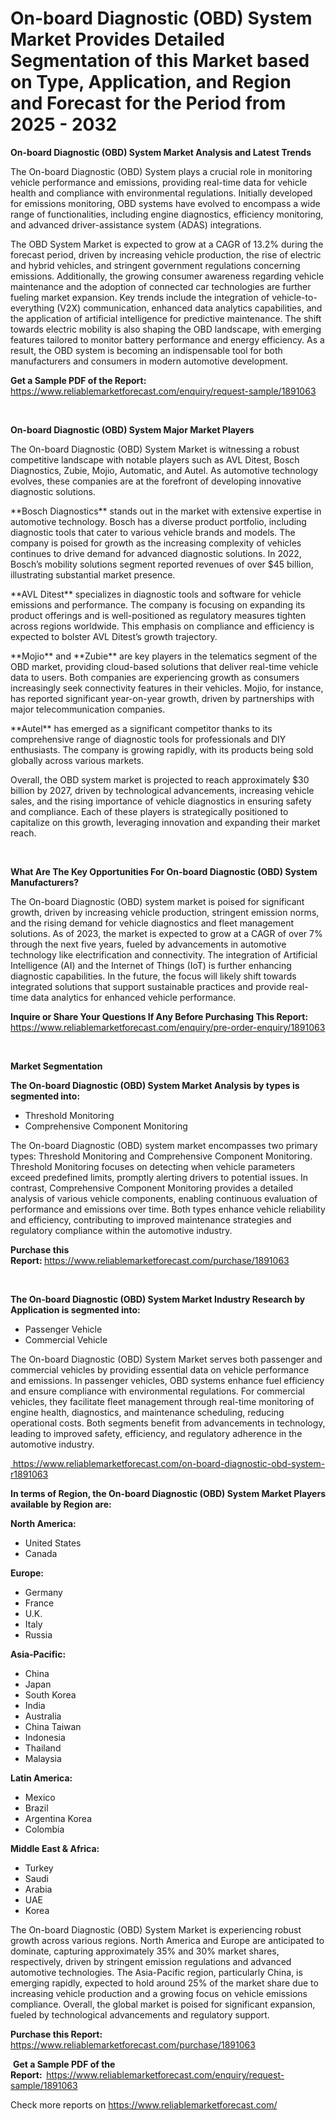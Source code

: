 <p><h1>On-board Diagnostic (OBD) System Market Provides Detailed Segmentation of this Market based on Type, Application, and Region and Forecast for the Period from 2025 - 2032</h1></p><p><strong>On-board Diagnostic (OBD) System Market Analysis and Latest Trends</strong></p>
<p><p>The On-board Diagnostic (OBD) System plays a crucial role in monitoring vehicle performance and emissions, providing real-time data for vehicle health and compliance with environmental regulations. Initially developed for emissions monitoring, OBD systems have evolved to encompass a wide range of functionalities, including engine diagnostics, efficiency monitoring, and advanced driver-assistance system (ADAS) integrations.</p><p>The OBD System Market is expected to grow at a CAGR of 13.2% during the forecast period, driven by increasing vehicle production, the rise of electric and hybrid vehicles, and stringent government regulations concerning emissions. Additionally, the growing consumer awareness regarding vehicle maintenance and the adoption of connected car technologies are further fueling market expansion. Key trends include the integration of vehicle-to-everything (V2X) communication, enhanced data analytics capabilities, and the application of artificial intelligence for predictive maintenance. The shift towards electric mobility is also shaping the OBD landscape, with emerging features tailored to monitor battery performance and energy efficiency. As a result, the OBD system is becoming an indispensable tool for both manufacturers and consumers in modern automotive development.</p></p>
<p><strong>Get a Sample PDF of the Report:&nbsp;</strong> <a href="https://www.reliablemarketforecast.com/enquiry/request-sample/1891063?utm_campaign=1130&utm_medium=2&utm_source=Github&utm_content=ia&utm_term=14012025&utm_id=on-board-diagnostic-obd-system">https://www.reliablemarketforecast.com/enquiry/request-sample/1891063</a></p>
<p>&nbsp;</p>
<p><strong>On-board Diagnostic (OBD) System Major Market Players</strong></p>
<p><p>The On-board Diagnostic (OBD) System Market is witnessing a robust competitive landscape with notable players such as AVL Ditest, Bosch Diagnostics, Zubie, Mojio, Automatic, and Autel. As automotive technology evolves, these companies are at the forefront of developing innovative diagnostic solutions.</p><p>**Bosch Diagnostics** stands out in the market with extensive expertise in automotive technology. Bosch has a diverse product portfolio, including diagnostic tools that cater to various vehicle brands and models. The company is poised for growth as the increasing complexity of vehicles continues to drive demand for advanced diagnostic solutions. In 2022, Bosch’s mobility solutions segment reported revenues of over $45 billion, illustrating substantial market presence.</p><p>**AVL Ditest** specializes in diagnostic tools and software for vehicle emissions and performance. The company is focusing on expanding its product offerings and is well-positioned as regulatory measures tighten across regions worldwide. This emphasis on compliance and efficiency is expected to bolster AVL Ditest’s growth trajectory.</p><p>**Mojio** and **Zubie** are key players in the telematics segment of the OBD market, providing cloud-based solutions that deliver real-time vehicle data to users. Both companies are experiencing growth as consumers increasingly seek connectivity features in their vehicles. Mojio, for instance, has reported significant year-on-year growth, driven by partnerships with major telecommunication companies.</p><p>**Autel** has emerged as a significant competitor thanks to its comprehensive range of diagnostic tools for professionals and DIY enthusiasts. The company is growing rapidly, with its products being sold globally across various markets.</p><p>Overall, the OBD system market is projected to reach approximately $30 billion by 2027, driven by technological advancements, increasing vehicle sales, and the rising importance of vehicle diagnostics in ensuring safety and compliance. Each of these players is strategically positioned to capitalize on this growth, leveraging innovation and expanding their market reach.</p></p>
<p>&nbsp;</p>
<p><strong>What Are The Key Opportunities For On-board Diagnostic (OBD) System Manufacturers?</strong></p>
<p><p>The On-board Diagnostic (OBD) system market is poised for significant growth, driven by increasing vehicle production, stringent emission norms, and the rising demand for vehicle diagnostics and fleet management solutions. As of 2023, the market is expected to grow at a CAGR of over 7% through the next five years, fueled by advancements in automotive technology like electrification and connectivity. The integration of Artificial Intelligence (AI) and the Internet of Things (IoT) is further enhancing diagnostic capabilities. In the future, the focus will likely shift towards integrated solutions that support sustainable practices and provide real-time data analytics for enhanced vehicle performance.</p></p>
<p><strong>Inquire or Share Your Questions If Any Before Purchasing This Report:</strong> <a href="https://www.reliablemarketforecast.com/enquiry/pre-order-enquiry/1891063?utm_campaign=1130&utm_medium=2&utm_source=Github&utm_content=ia&utm_term=14012025&utm_id=on-board-diagnostic-obd-system">https://www.reliablemarketforecast.com/enquiry/pre-order-enquiry/1891063</a></p>
<p>&nbsp;</p>
<p><strong>Market Segmentation</strong></p>
<p><strong>The On-board Diagnostic (OBD) System Market Analysis by types is segmented into:</strong></p>
<p><ul><li>Threshold Monitoring</li><li>Comprehensive Component Monitoring</li></ul></p>
<p><p>The On-board Diagnostic (OBD) system market encompasses two primary types: Threshold Monitoring and Comprehensive Component Monitoring. Threshold Monitoring focuses on detecting when vehicle parameters exceed predefined limits, promptly alerting drivers to potential issues. In contrast, Comprehensive Component Monitoring provides a detailed analysis of various vehicle components, enabling continuous evaluation of performance and emissions over time. Both types enhance vehicle reliability and efficiency, contributing to improved maintenance strategies and regulatory compliance within the automotive industry.</p></p>
<p><strong>Purchase this Report:&nbsp;</strong><a href="https://www.reliablemarketforecast.com/purchase/1891063?utm_campaign=1130&utm_medium=2&utm_source=Github&utm_content=ia&utm_term=14012025&utm_id=on-board-diagnostic-obd-system">https://www.reliablemarketforecast.com/purchase/1891063</a></p>
<p>&nbsp;</p>
<p><strong>The On-board Diagnostic (OBD) System Market Industry Research by Application is segmented into:</strong></p>
<p><ul><li>Passenger Vehicle</li><li>Commercial Vehicle</li></ul></p>
<p><p>The On-board Diagnostic (OBD) System Market serves both passenger and commercial vehicles by providing essential data on vehicle performance and emissions. In passenger vehicles, OBD systems enhance fuel efficiency and ensure compliance with environmental regulations. For commercial vehicles, they facilitate fleet management through real-time monitoring of engine health, diagnostics, and maintenance scheduling, reducing operational costs. Both segments benefit from advancements in technology, leading to improved safety, efficiency, and regulatory adherence in the automotive industry.</p></p>
<p><a href="https://www.reliablemarketforecast.com/on-board-diagnostic-obd-system-r1891063?utm_campaign=1130&utm_medium=2&utm_source=Github&utm_content=ia&utm_term=14012025&utm_id=on-board-diagnostic-obd-system">&nbsp;https://www.reliablemarketforecast.com/on-board-diagnostic-obd-system-r1891063</a></p>
<p><strong>In terms of Region, the On-board Diagnostic (OBD) System Market Players available by Region are:</strong></p>
<p>
    <p> <strong> North America: </strong>
        <ul>
            <li>United States</li>
            <li>Canada</li>
        </ul>
        </p> 
    <p> <strong> Europe: </strong>
        <ul>
            <li>Germany</li>
            <li>France</li>
            <li>U.K.</li>
            <li>Italy</li>
            <li>Russia</li>
        </ul>
        </p> 
    <p> <strong> Asia-Pacific: </strong>
        <ul>
            <li>China</li>
            <li>Japan</li>
            <li>South Korea</li>
            <li>India</li>
            <li>Australia</li>
            <li>China Taiwan</li>
            <li>Indonesia</li>
            <li>Thailand</li>
            <li>Malaysia</li>
        </ul>
        </p> 
    <p> <strong> Latin America: </strong>
        <ul>
            <li>Mexico</li>
            <li>Brazil</li>
            <li>Argentina Korea</li>
            <li>Colombia</li>
        </ul>
        </p> 
    <p> <strong> Middle East & Africa: </strong>
        <ul>
            <li>Turkey</li>
            <li>Saudi</li>
            <li>Arabia</li>
            <li>UAE</li>
            <li>Korea</li>
        </ul>
    </p>
    </p>
<p><p>The On-board Diagnostic (OBD) System Market is experiencing robust growth across various regions. North America and Europe are anticipated to dominate, capturing approximately 35% and 30% market shares, respectively, driven by stringent emission regulations and advanced automotive technologies. The Asia-Pacific region, particularly China, is emerging rapidly, expected to hold around 25% of the market share due to increasing vehicle production and a growing focus on vehicle emissions compliance. Overall, the global market is poised for significant expansion, fueled by technological advancements and regulatory support.</p></p>
<p><strong>Purchase this Report: </strong><a href="https://www.reliablemarketforecast.com/purchase/1891063?utm_campaign=1130&utm_medium=2&utm_source=Github&utm_content=ia&utm_term=14012025&utm_id=on-board-diagnostic-obd-system">https://www.reliablemarketforecast.com/purchase/1891063</a></p>
<p>&nbsp;<strong>Get a Sample PDF of the Report:&nbsp;&nbsp;</strong><a href="https://www.reliablemarketforecast.com/enquiry/request-sample/1891063?utm_campaign=1130&utm_medium=2&utm_source=Github&utm_content=ia&utm_term=14012025&utm_id=on-board-diagnostic-obd-system">https://www.reliablemarketforecast.com/enquiry/request-sample/1891063</a></p>
<p><strong></strong></p>
<p>Check more reports on <a href="https://www.reliablemarketforecast.com/?utm_campaign=1130&utm_medium=2&utm_source=Github&utm_content=ia&utm_term=14012025&utm_id=on-board-diagnostic-obd-system">https://www.reliablemarketforecast.com/</a></p>